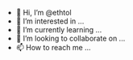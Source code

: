 - 👋 Hi, I’m @ethtol
- 👀 I’m interested in ...
- 🌱 I’m currently learning ...
- 💞️ I’m looking to collaborate on ...
- 📫 How to reach me ...

<!---
ethtol/ethtol is a ✨ special ✨ repository because its `README.md` (this file) appears on your GitHub profile.
You can click the Preview link to take a look at your changes.
--->
